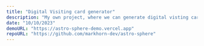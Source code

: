 ```yaml
---
title: "Digital Visiting card generator"
description: "My own project, where we can generate digital visting cards easily"
date: "10/10/2023"
demoURL: "https://astro-sphere-demo.vercel.app"
repoURL: "https://github.com/markhorn-dev/astro-sphere"
---
```

